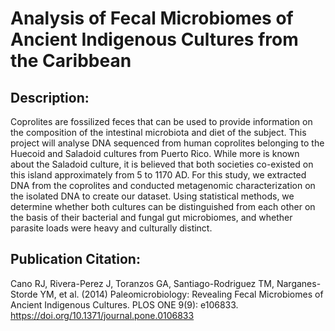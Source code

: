 # Analysis of Fecal Microbiomes of Ancient Indigenous Cultures from the Caribbean

## Description:
Coprolites are fossilized feces that can be used to provide information on the composition of the intestinal microbiota and diet of the subject. This project will analyse DNA sequenced from human coprolites belonging to the Huecoid and Saladoid cultures from Puerto Rico. While more is known about the Saladoid culture, it is believed that both societies co-existed on this island approximately from 5 to 1170 AD. For this study, we extracted DNA from the coprolites and conducted metagenomic characterization on the isolated DNA to create our dataset. Using statistical methods, we determine whether both cultures can be distinguished from each other on the basis of their bacterial and fungal gut microbiomes, and whether parasite loads were heavy and culturally distinct.

## Publication Citation:
Cano RJ, Rivera-Perez J, Toranzos GA, Santiago-Rodriguez TM, Narganes-Storde YM, et al. (2014) Paleomicrobiology: Revealing Fecal Microbiomes of Ancient Indigenous Cultures. PLOS ONE 9(9): e106833. https://doi.org/10.1371/journal.pone.0106833
